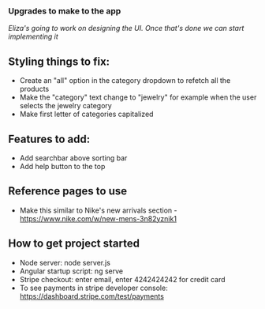 ### Upgrades to make to the app

*Eliza's going to work on designing the UI. Once that's done we can start implementing it*

## Styling things to fix:

- Create an "all" option in the category dropdown to refetch all the products
- Make the "category" text change to "jewelry" for example when the user selects the jewelry category
- Make first letter of categories capitalized


## Features to add:

- Add searchbar above sorting bar
- Add help button to the top


## Reference pages to use

- Make this similar to Nike's new arrivals section - https://www.nike.com/w/new-mens-3n82yznik1



## How to get project started

- Node server: node server.js
- Angular startup script: ng serve
- Stripe checkout: enter email, enter 4242424242 for credit card
- To see payments in stripe developer console: https://dashboard.stripe.com/test/payments
